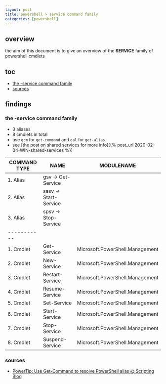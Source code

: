 ```yaml
---
layout: post
title: powershell > service command family
categories: [powershell]
---
```

## overview

the aim of this document is to give an overview of the **SERVICE** family of powershell cmdlets

## toc
<!-- TOC -->

- [the -service command family](#the--service-command-family)
- [sources](#sources)

<!-- /TOC -->

## findings
### the -service command family
* 3 aliases
* 8 cmdlets in total
* use `gcm` for `get-command` and `gal` for `get-alias`
* see [the post on shared services for more info]({% post_url 2020-02-04-WIN-shared-services %})

COMMAND TYPE | NAME                  | MODULENAME
-------------|-----------------------|--------------------------------
1. Alias     | gsv -> Get-Service    |
2. Alias     | sasv -> Start-Service |
3. Alias     | spsv -> Stop-Service  |
-----------  |                       |
1. Cmdlet    | Get-Service           | Microsoft.PowerShell.Management
2. Cmdlet    | New-Service           | Microsoft.PowerShell.Management
3. Cmdlet    | Restart-Service       | Microsoft.PowerShell.Management
4. Cmdlet    | Resume-Service        | Microsoft.PowerShell.Management
5. Cmdlet    | Set-Service           | Microsoft.PowerShell.Management
6. Cmdlet    | Start-Service         | Microsoft.PowerShell.Management
7. Cmdlet    | Stop-Service          | Microsoft.PowerShell.Management
8. Cmdlet    | Suspend-Service       | Microsoft.PowerShell.Management

### sources
* [PowerTip: Use Get-Command to resolve PowerShell alias @ Scripting Blog](https://devblogs.microsoft.com/scripting/powertip-use-get-command-to-resolve-powershell-alias/)